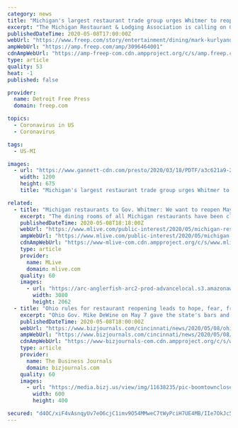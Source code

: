 ```yaml
---
category: news
title: "Michigan's largest restaurant trade group urges Whitmer to reopen restaurants May 29"
excerpt: "The Michigan Restaurant & Lodging Association is calling on Gov. Whitmer to reopen restaurants May 29 and has issued suggested guidelines for doing so."
publishedDateTime: 2020-05-08T17:00:00Z
webUrl: "https://www.freep.com/story/entertainment/dining/mark-kurlyandchik/2020/05/08/whitmer-restaurants-reopen-michigan-may-29/3096464001/"
ampWebUrl: "https://amp.freep.com/amp/3096464001"
cdnAmpWebUrl: "https://amp-freep-com.cdn.ampproject.org/c/s/amp.freep.com/amp/3096464001"
type: article
quality: 53
heat: -1
published: false

provider:
  name: Detroit Free Press
  domain: freep.com

topics:
  - Coronavirus in US
  - Coronavirus

tags:
  - US-MI

images:
  - url: "https://www.gannett-cdn.com/presto/2020/03/18/PDTF/a3c621a9-2cf3-4751-afdd-74bcaa2c6622-DZ5A5728.JPG?auto=webp&crop=5465,3074,x1,y498&format=pjpg&width=1200"
    width: 1200
    height: 675
    title: "Michigan's largest restaurant trade group urges Whitmer to reopen restaurants May 29"

related:
  - title: "Michigan restaurants to Gov. Whitmer: We want to reopen May 29"
    excerpt: "The dining rooms of all Michigan restaurants have been closed since March 16. As the state’s coronavirus curve starts to decline nearly two months later, the Michigan Restaurant and Lodging Association wants restaurants to be allowed to open May 29."
    publishedDateTime: 2020-05-08T18:18:00Z
    webUrl: "https://www.mlive.com/public-interest/2020/05/michigan-restaurants-to-gov-whitmer-we-want-to-reopen-may-29.html"
    ampWebUrl: "https://www.mlive.com/public-interest/2020/05/michigan-restaurants-to-gov-whitmer-we-want-to-reopen-may-29.html?outputType=amp"
    cdnAmpWebUrl: "https://www-mlive-com.cdn.ampproject.org/c/s/www.mlive.com/public-interest/2020/05/michigan-restaurants-to-gov-whitmer-we-want-to-reopen-may-29.html?outputType=amp"
    type: article
    provider:
      name: MLive
      domain: mlive.com
    quality: 60
    images:
      - url: "https://arc-anglerfish-arc2-prod-advancelocal.s3.amazonaws.com/public/KUHIMS6XYNDU7FPIAHH4I2J5DU.jpg"
        width: 3080
        height: 2062
  - title: "Ohio rules for restaurant reopening leads to hope, fear, frustration"
    excerpt: "Ohio Gov. Mike DeWine on May 7 gave the state's bars and restaurants the news they've been waiting nearly two months for: when they'd be allowed to open back up for service. But that news has been met with a variety of different reactions."
    publishedDateTime: 2020-05-08T18:00:00Z
    webUrl: "https://www.bizjournals.com/cincinnati/news/2020/05/08/ohio-rules-for-restaurant-reopening-leads-to-hope.html"
    ampWebUrl: "https://www.bizjournals.com/cincinnati/news/2020/05/08/ohio-rules-for-restaurant-reopening-leads-to-hope.amp.html"
    cdnAmpWebUrl: "https://www-bizjournals-com.cdn.ampproject.org/c/s/www.bizjournals.com/cincinnati/news/2020/05/08/ohio-rules-for-restaurant-reopening-leads-to-hope.amp.html"
    type: article
    provider:
      name: The Business Journals
      domain: bizjournals.com
    quality: 60
    images:
      - url: "https://media.bizj.us/view/img/11638235/pic-boomtownclosed15*600xx1800-1200-0-0.jpg"
        width: 600
        height: 400

secured: "d4OC/xiF4vAsnqyUv7eO6cjC1imv9O54MMweC7tWyPciH7UE4MB/IIe7OkJc5hw6j24LQOfXdKHbVk9YNCSWhsh5Iiap3ijHGEnURuqCtYDaIMgKu5ekBCRDNUK/i4W1a2en8nZj9NJiHrRaPKkhUpbKPa9txgagO4aYRn8IpSF7wCkKEPWu7Vs7AAD/dfVjK8HrDoEYKbVfKZpGW+itTBX8kqkfwcoHg9JTwIP6kk65VZQ5G5oFZewIJlEJmf7EAyFTHU+NMXzAbreWFPglk23gJxFG47AAvL5phE1kfhOjA40A1ttuUFvYGVSrZ2yWS2LxF+XTO210AjW1y76U0+rh8xaprrJ8R+9vLsbNTMNsbBOinfK280mRrWD4xVzUi7JRqJTcGCxQGpXXHEAkwdom5QlT5ZUb0WylSUQJJbBJnob64Rb4fJrHzOO1XP2MRJQyWkV5C7vqntqDo14+hEJctbQLxFeSCvlci9HUryE=;SIYQcX2FA8GaVeAM02m3BQ=="
---
```


